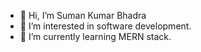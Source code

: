 - 👋 Hi, I’m Suman Kumar Bhadra
- 👀 I’m interested in software development.
- 🌱 I’m currently learning MERN stack.
<!--
- 💞️ I’m looking to collaborate on
- 📫 How to reach me ...
-->
<!---
sumankumarbhadra/sumankumarbhadra is a ✨ special ✨ repository because its `README.md` (this file) appears on your GitHub profile.
You can click the Preview link to take a look at your changes.
--->

